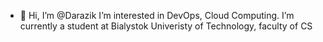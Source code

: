 - 👋 Hi, I’m @Darazik
I’m interested in DevOps, Cloud Computing.
I’m currently a student at Bialystok Univeristy of Technology, faculty of CS


<!---
Darazik/Darazik is a ✨ special ✨ repository because its `README.md` (this file) appears on your GitHub profile.
You can click the Preview link to take a look at your changes.
--->
